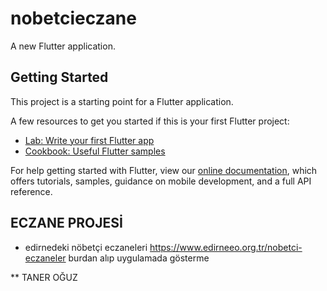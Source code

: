 # nobetcieczane

A new Flutter application.

## Getting Started

This project is a starting point for a Flutter application.

A few resources to get you started if this is your first Flutter project:

- [Lab: Write your first Flutter app](https://flutter.dev/docs/get-started/codelab)
- [Cookbook: Useful Flutter samples](https://flutter.dev/docs/cookbook)

For help getting started with Flutter, view our
[online documentation](https://flutter.dev/docs), which offers tutorials,
samples, guidance on mobile development, and a full API reference.

## ECZANE PROJESİ
- edirnedeki nöbetçi eczaneleri https://www.edirneeo.org.tr/nobetci-eczaneler burdan alıp uygulamada gösterme

** TANER OĞUZ